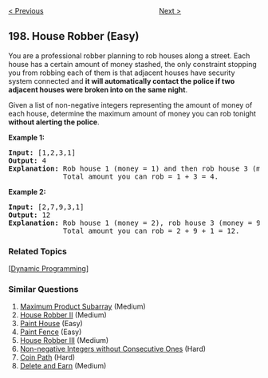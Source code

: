 <!--|This file generated by command(leetcode description); DO NOT EDIT.    |-->
<!--+----------------------------------------------------------------------+-->
<!--|@author    openset <openset.wang@gmail.com>                           |-->
<!--|@link      https://github.com/openset                                 |-->
<!--|@home      https://github.com/openset/leetcode                        |-->
<!--+----------------------------------------------------------------------+-->

[< Previous](https://github.com/openset/leetcode/tree/master/problems/rising-temperature "Rising Temperature")
　　　　　　　　　　　　　　　　
[Next >](https://github.com/openset/leetcode/tree/master/problems/binary-tree-right-side-view "Binary Tree Right Side View")

## 198. House Robber (Easy)

<p>You are a professional robber planning to rob houses along a street. Each house has a certain amount of money stashed, the only constraint stopping you from robbing each of them is that adjacent houses have security system connected and <b>it will automatically contact the police if two adjacent houses were broken into on the same night</b>.</p>

<p>Given a list of non-negative integers representing the amount of money of each house, determine the maximum amount of money you can rob tonight <b>without alerting the police</b>.</p>

<p><strong>Example 1:</strong></p>

<pre>
<strong>Input:</strong> [1,2,3,1]
<strong>Output:</strong> 4
<strong>Explanation:</strong> Rob house 1 (money = 1) and then rob house 3 (money = 3).
&nbsp;            Total amount you can rob = 1 + 3 = 4.</pre>

<p><strong>Example 2:</strong></p>

<pre>
<strong>Input:</strong> [2,7,9,3,1]
<strong>Output:</strong> 12
<strong>Explanation:</strong> Rob house 1 (money = 2), rob house 3 (money = 9) and rob house 5 (money = 1).
&nbsp;            Total amount you can rob = 2 + 9 + 1 = 12.
</pre>

### Related Topics
  [[Dynamic Programming](https://github.com/openset/leetcode/tree/master/tag/dynamic-programming/README.md)]

### Similar Questions
  1. [Maximum Product Subarray](https://github.com/openset/leetcode/tree/master/problems/maximum-product-subarray) (Medium)
  1. [House Robber II](https://github.com/openset/leetcode/tree/master/problems/house-robber-ii) (Medium)
  1. [Paint House](https://github.com/openset/leetcode/tree/master/problems/paint-house) (Easy)
  1. [Paint Fence](https://github.com/openset/leetcode/tree/master/problems/paint-fence) (Easy)
  1. [House Robber III](https://github.com/openset/leetcode/tree/master/problems/house-robber-iii) (Medium)
  1. [Non-negative Integers without Consecutive Ones](https://github.com/openset/leetcode/tree/master/problems/non-negative-integers-without-consecutive-ones) (Hard)
  1. [Coin Path](https://github.com/openset/leetcode/tree/master/problems/coin-path) (Hard)
  1. [Delete and Earn](https://github.com/openset/leetcode/tree/master/problems/delete-and-earn) (Medium)
